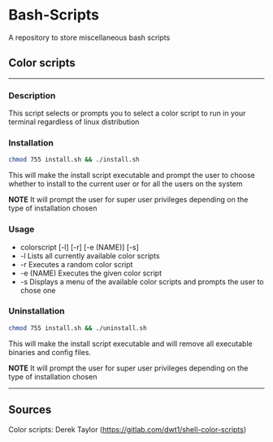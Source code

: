 # Bash-Scripts
A repository to store miscellaneous bash scripts  

## Color scripts
___
### Description
This script selects or prompts you to select a color script to run in your terminal regardless of linux distribution

### Installation

``` sh
chmod 755 install.sh && ./install.sh 
```

This will make the install script executable and prompt the user to choose whether to install to the current user or for all the users on the system 

**NOTE** It will prompt the user for super user privileges depending on the type of installation chosen

### Usage
   -  colorscript [-l] [-r] [-e (NAME)] [-s]
   -  -l Lists all currently available color scripts
   -  -r Executes a random color script
   -  -e (NAME) Executes the given color script
   -  -s Displays a menu of the available color scripts and prompts the user to chose one
   
### Uninstallation

``` sh
chmod 755 install.sh && ./uninstall.sh 

```

This will make the install script executable and will remove all executable binaries and config files.

**NOTE** It will prompt the user for super user privileges depending on the type of installation chosen

___

## Sources
Color scripts: Derek Taylor (https://gitlab.com/dwt1/shell-color-scripts)
